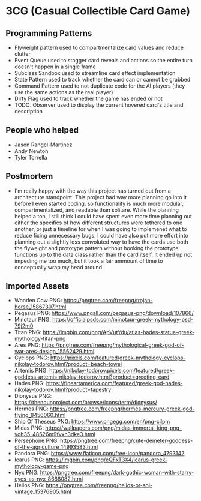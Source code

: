 # 3CG (Casual Collectible Card Game)

## Programming Patterns
- Flyweight pattern used to compartmentalize card values and reduce clutter
- Event Queue used to stagger card reveals and actions so the entire turn doesn't happen in a single frame
- Subclass Sandbox used to streamline card effect implementation
- State Pattern used to track whether the card can or cannot be grabbed
- Command Pattern used to not duplicate code for the AI players (they use the same actions as the real player)
- Dirty Flag used to track whether the game has ended or not
- TODO: Observer used to display the current hovered card's title and description

## People who helped
- Jason Rangel-Martinez
- Andy Newton
- Tyler Torrella

## Postmortem
- I'm really happy with the way this project has turned out from a architecture standpoint. This project had way more planning go into it before I even started coding, so functionality is much more modular, compartmentalized, and readable than solitare. While the planning helped a ton, I still think I could have spent even more time planning out either the specifics of how different structures were tethered to one another, or just a timeline for when I was going to implemenet what to reduce fixing unnecessary bugs. I could have also put more effort into planning out a slightly less convoluted way to have the cards use both the flyweight and prototype pattern without hooking the prototype functions up to the data class rather than the card itself. It ended up not impeding me too much, but it took a fair ammount of time to conceptually wrap my head around.

## Imported Assets
- Wooden Cow PNG: https://pngtree.com/freepng/trojan-horse_15867307.html
- Pegasus PNG: https://www.pngall.com/pegasus-png/download/107866/
- Minotaur PNG: https://officialpsds.com/minotaur-greek-mythology-psd-79j2m0
- Titan PNG: https://imgbin.com/png/ApVutYdu/atlas-hades-statue-greek-mythology-titan-png
- Ares PNG: https://pngtree.com/freepng/mythological-greek-god-of-war-ares-design_15562429.html
- Cyclops PNG: https://pixels.com/featured/greek-mythology-cyclops-nikolay-todorov.html?product=beach-towel
- Artemis PNG: https://nikolay-todorov.pixels.com/featured/greek-goddess-artemis-nikolay-todorov.html?product=greeting-card
- Hades PNG: https://fineartamerica.com/featured/greek-god-hades-nikolay-todorov.html?product=tapestry
- Dionysus PNG: https://thenounproject.com/browse/icons/term/dionysus/
- Hermes PNG: https://pngtree.com/freepng/hermes-mercury-greek-god-flying_8456060.html
- Ship Of Theseus PNG: https://www.pngegg.com/en/png-cilpm
- Midas PNG: https://wallpapers.com/png/midas-immortal-king-png-voh35-48626m9fvxn3dke3.html
- Persephone PNG: https://pngtree.com/freepng/cute-demeter-goddess-of-the-agriculture_14993583.html
- Pandora PNG: https://www.flaticon.com/free-icon/pandora_4793142
- Icarus PNG: https://imgbin.com/png/eQFxT3X4/icarus-greek-mythology-game-png
- Nyx PNG: https://pngtree.com/freepng/dark-gothic-woman-with-starry-eyes-as-nyx_8688082.html
- Helios PNG: https://pngtree.com/freepng/helios-or-sol-vintage_15376905.html